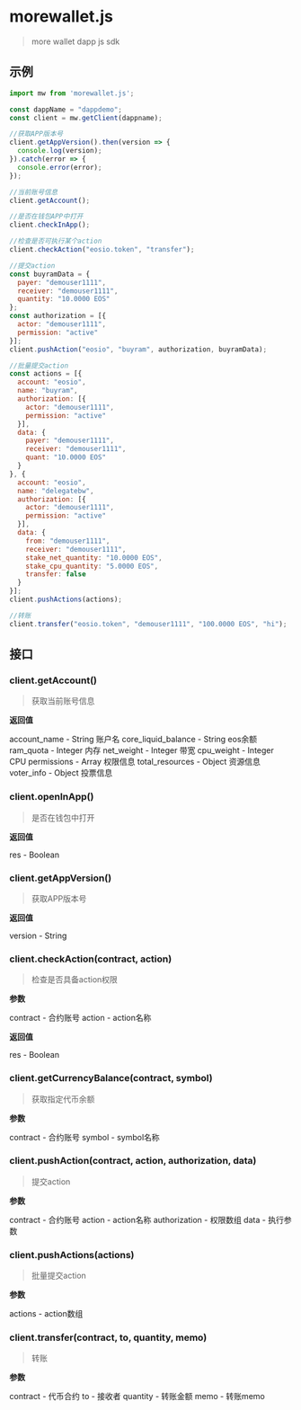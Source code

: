 # morewallet.js

> more wallet dapp js sdk

## 示例
```javascript
import mw from 'morewallet.js';

const dappName = "dappdemo";
const client = mw.getClient(dappname);

//获取APP版本号
client.getAppVersion().then(version => {
  console.log(version);
}).catch(error => {
  console.error(error);
});

//当前账号信息
client.getAccount();

//是否在钱包APP中打开
client.checkInApp();

//检查是否可执行某个action
client.checkAction("eosio.token", "transfer");

//提交action
const buyramData = {
  payer: "demouser1111",
  receiver: "demouser1111",
  quantity: "10.0000 EOS"
};
const authorization = [{
  actor: "demouser1111",
  permission: "active"
}];
client.pushAction("eosio", "buyram", authorization, buyramData);

//批量提交action
const actions = [{
  account: "eosio",
  name: "buyram",
  authorization: [{
    actor: "demouser1111",
    permission: "active"
  }],
  data: {
    payer: "demouser1111",
    receiver: "demouser1111",
    quant: "10.0000 EOS"
  }
}, {
  account: "eosio",
  name: "delegatebw",
  authorization: [{
    actor: "demouser1111",
    permission: "active"
  }],
  data: {
    from: "demouser1111",
    receiver: "demouser1111",
    stake_net_quantity: "10.0000 EOS",
    stake_cpu_quantity: "5.0000 EOS",
    transfer: false
  }
}];
client.pushActions(actions);

//转账
client.transfer("eosio.token", "demouser1111", "100.0000 EOS", "hi");
```

## 接口

### client.getAccount()

> 获取当前账号信息

**返回值**

account_name - String 账户名
core_liquid_balance - String eos余额
ram_quota - Integer 内存
net_weight - Integer 带宽
cpu_weight - Integer CPU
permissions - Array 权限信息
total_resources - Object 资源信息
voter_info - Object 投票信息

### client.openInApp()

> 是否在钱包中打开

**返回值**

res - Boolean

### client.getAppVersion()

> 获取APP版本号

**返回值**

version - String

### client.checkAction(contract, action)

> 检查是否具备action权限

**参数**

contract - 合约账号
action - action名称

**返回值**

res - Boolean

### client.getCurrencyBalance(contract, symbol)

> 获取指定代币余额

**参数**

contract - 合约账号
symbol - symbol名称

### client.pushAction(contract, action, authorization, data)

> 提交action

**参数**

contract - 合约账号
action - action名称
authorization - 权限数组
data - 执行参数

### client.pushActions(actions)

> 批量提交action

**参数**

actions - action数组

### client.transfer(contract, to, quantity, memo)

> 转账

**参数**

contract - 代币合约
to - 接收者
quantity - 转账金额
memo - 转账memo
